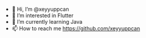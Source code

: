 - 👋 Hi, I’m @xeyyuppcan
- 👀 I’m interested in Flutter
- 🌱 I’m currently learning Java
- 📫 How to reach me https://github.com/xeyyuppcan

